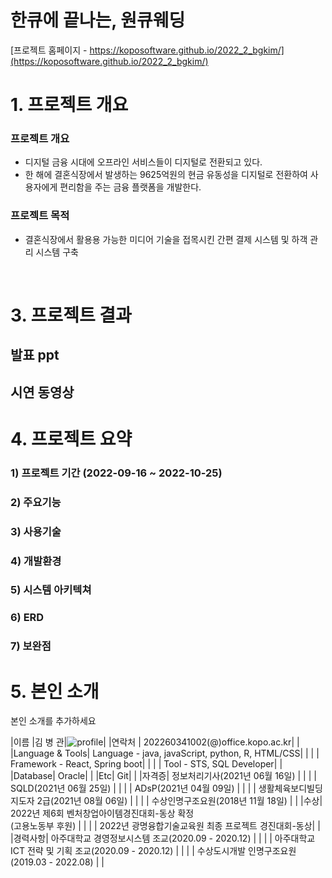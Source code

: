 # 한큐에 끝나는, 원큐웨딩

[프로젝트 홈페이지 - https://koposoftware.github.io/2022_2_bgkim/](https://koposoftware.github.io/2022_2_bgkim/)

# 1. 프로젝트 개요

### 프로젝트 개요
* 디지털 금융 시대에 오프라인 서비스들이 디지털로 전환되고 있다.
* 한 해에 결혼식장에서 발생하는 9625억원의 현금 유동성을 디지털로 전환하여 사용자에게 편리함을 주는 금융 플랫폼을 개발한다.

### 프로젝트 목적
* 결혼식장에서 활용용 가능한 미디어 기술을 접목시킨 간편 결제 시스템 및 하객 관리 시스템 구축

 
<br>

# 3. 프로젝트 결과

## 발표 ppt 

## 시연 동영상 


# 4. 프로젝트 요약
### 1) 프로젝트 기간 (2022-09-16 ~ 2022-10-25)

### 2) 주요기능

### 3) 사용기술

### 4) 개발환경

### 5) 시스템 아키텍쳐

### 6) ERD

### 7) 보완점

# 5. 본인 소개

본인 소개를 추가하세요

|이름 |김 병 관|![profile](/assets/profile.jpeg)|
|연락처 | 202260341002(@)office.kopo.ac.kr| |
|Language & Tools| Language - java, javaScript, python, R, HTML/CSS| |
| | Framework - React, Spring boot| |
| | Tool - STS, SQL Developer| |
|Database| Oracle| |
|Etc| Git| |
|자격증| 정보처리기사(2021년 06월 16일) | |
| | SQLD(2021년 06월 25일) | |
| | ADsP(2021년 04월 09일) | |
| | 생활체육보디빌딩지도자 2급(2021년 08월 06일) | |
| | 수상인명구조요원(2018년 11월 18일) | |
|수상| 2022년 제6회 벤처창업아이템경진대회-동상 확정<br>(고용노동부 후원)  | |
| | 2022년 광명융합기술교육원 최종 프로젝트 경진대회-동상| |
|경력사항|  아주대학교 경영정보시스템 조교(2020.09 - 2020.12) | |
| |  아주대학교 ICT 전략 및 기획 조교(2020.09 - 2020.12) | |
| |  수상도시개발 인명구조요원(2019.03 - 2022.08) | |

